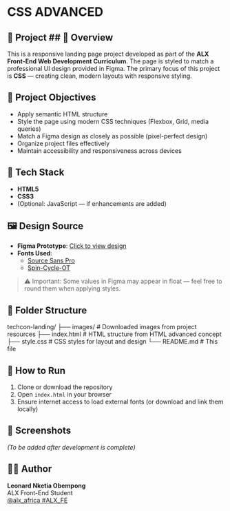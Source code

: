 # CSS ADVANCED 

## 🧠 Project ## 📌 Overview

This is a responsive landing page project developed as part of the **ALX Front-End Web Development Curriculum**. The page is styled to match a professional UI design provided in Figma. The primary focus of this project is **CSS** — creating clean, modern layouts with responsive styling.

## 🎯 Project Objectives

- Apply semantic HTML structure
- Style the page using modern CSS techniques (Flexbox, Grid, media queries)
- Match a Figma design as closely as possible (pixel-perfect design)
- Organize project files effectively
- Maintain accessibility and responsiveness across devices

## 🧱 Tech Stack

- **HTML5**
- **CSS3**
- (Optional: JavaScript — if enhancements are added)

## 🖼️ Design Source

- **Figma Prototype**: [Click to view design](https://www.figma.com/proto/dyYL6Ku4WG7vsdpwvlcJZC/Homepage?node-id=3558-0)
- **Fonts Used**:
  - [Source Sans Pro](https://fonts.google.com/specimen/Source+Sans+Pro)
  - [Spin-Cycle-OT](https://www.fontsmarket.com/font-download/spin-cycle-ot)

> ⚠️ Important: Some values in Figma may appear in float — feel free to round them when applying styles.

## 📁 Folder Structure

techcon-landing/
├── images/ # Downloaded images from project resources
├── index.html # HTML structure from HTML advanced concept
├── style.css # CSS styles for layout and design
└── README.md # This file


## 🧪 How to Run

1. Clone or download the repository
2. Open `index.html` in your browser
3. Ensure internet access to load external fonts (or download and link them locally)

## 📸 Screenshots

_(To be added after development is complete)_

## 👨‍💻 Author

**Leonard Nketia Obempong**  
ALX Front-End Student  
[@alx_africa #ALX_FE](https://twitter.com/alx_africa)

